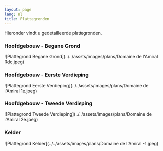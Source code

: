 ```yaml
---
layout: page
lang: nl
title: Plattegronden
---
```


Hieronder vindt u gedetailleerde plattegronden.

### Hoofdgebouw - Begane Grond
![Plattegrond Begane Grond](../../assets/images/plans/Domaine de l'Amiral Rdc.jpeg)

### Hoofdgebouw - Eerste Verdieping
![Plattegrond Eerste Verdieping](../../assets/images/plans/Domaine de l'Amiral 1e.jpeg)

### Hoofdgebouw - Tweede Verdieping
![Plattegrond Tweede Verdieping](../../assets/images/plans/Domaine de l'Amiral 2e.jpeg)

### Kelder
![Plattegrond Kelder](../../assets/images/plans/Domaine de l'Amiral -1.jpeg)